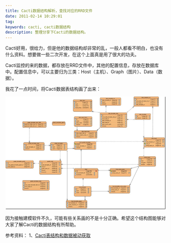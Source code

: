 ```yaml
---
title: Cacti数据结构解析，查找对应的RRD文件
date: 2011-02-14 10:29:01
tag: 
keywords: cacti, cacti数据结构
description: 整理分享下Cacti的数据结构。
---
```


Cacti好用，很给力，但是他的数据结构却非常的乱，一般人都看不明白，也没有什么资料。想要做一些二次开发，在这个上面真是用了很大的功夫。

Cacti监控的来的数据，都存放在RRD文件中，其他的配置信息，存放在数据库中。配置信息中，可以主要归为三类：Host（主机）、Graph（图片）、Data（数据）。

我花了一点时间，将Cacti数据表结构画了出来：

![](./20110214-cacti-data-structure/201102141029184757.jpg)

因为接触建模软件不久，可能有些关系画的不是十分正确。希望这个结构图能够对大家了解Cacti的数据结构有所帮助。

参考资料：
1、[Cacti表结构和数据被动获取](http://blog.csdn.net/rj03hou/archive/2010/06/03/5645723.aspx)